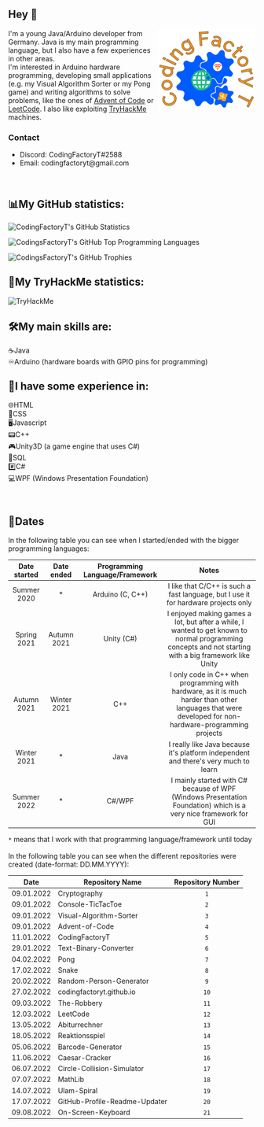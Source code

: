 ## Hey :wave:

<img src="CodingFactoryT_Logo.png" align ="right">

I'm a young Java/Arduino developer from Germany. Java is my main programming language, but I also have a few experiences in other areas. <br>
I'm interested in Arduino hardware programming, developing small applications (e.g. my Visual Algorithm Sorter or my Pong game) and writing algorithms to solve problems, like the ones of [Advent of Code](https://adventofcode.com) or [LeetCode](https://leetcode.com).
I also like exploiting [TryHackMe](https://tryhackme.com) machines.
<br>

### Contact
<ul>
  <li> Discord: CodingFactoryT#2588 </li>
  <li> Email: codingfactoryt@gmail.com</li>
</ul>
  <br>
  
## :bar_chart:My GitHub statistics:      
  ![CodingFactoryT's GitHub Statistics](https://github-readme-stats.vercel.app/api?username=CodingFactoryT&theme=tokyonight) 
  
  ![CodingsFactoryT's GitHub Top Programming Languages](https://github-readme-stats.vercel.app/api/top-langs?username=CodingFactoryT&theme=tokyonight&card_width=495) 
  
  ![CodingsFactoryT's GitHub Trophies](https://github-profile-trophy.vercel.app/?username=CodingFactoryT&theme=tokyonight)
  
## :closed_lock_with_key:My TryHackMe statistics:
<img src="https://tryhackme-badges.s3.amazonaws.com/CodingFactoryT.png" alt="TryHackMe">

<br>

## :hammer_and_wrench:My main skills are: 
:coffee:Java         <br>
:infinity:Arduino (hardware boards with GPIO pins for programming)

## :hammer:I have some experience in: 
:globe_with_meridians:HTML         <br>
:scroll:CSS          <br>
:desktop_computer:Javascript   <br>
:pager:C++          <br>
:video_game:Unity3D (a game engine that uses C#) <br>
:satellite:SQL <br>
:hash:C# <br>
:computer:WPF (Windows Presentation Foundation) <br>

<br>

## :calendar:Dates

In the following table you can see when I started/ended with the bigger programming languages: <br>

|Date started|Date ended |Programming Language/Framework|Notes                                                                                   |
|:----------:|:---------:|:----------------------------:|:--------------------------------------------------------------------------------------:|
|Summer 2020 |*          |Arduino (C, C++)   	          |I like that C/C++ is such a fast language, but I use it for hardware projects only        |
|Spring 2021 |Autumn 2021|Unity (C#)                    |I enjoyed making games a lot, but after a while, I wanted to get known to normal programming concepts and not starting with a big framework like Unity|
|Autumn 2021 |Winter 2021|C++                           |I only code in C++ when programming with hardware, as it is much harder than other languages that were developed for non-hardware-programming projects|
|Winter 2021 |*          |Java                          |I really like Java because it's platform independent and there's very much to learn|
|Summer 2022 |*          |C#/WPF                        |I mainly started with C# because of WPF (Windows Presentation Foundation) which is a very nice framework for GUI|

`*` means that I work with that programming language/framework until today <br> <br> 
In the following table you can see when the different repositories were created (date-format: DD.MM.YYYY): <br>

|Date      |Repository Name                                                                                     |Repository Number|
|----------|----------------------------------------------------------------------------------------------------|:---------------:|
|09.01.2022|Cryptography                                                                                        |`1`              |
|09.01.2022|Console-TicTacToe                                                                                   |`2`              |
|09.01.2022|Visual-Algorithm-Sorter                                                                             |`3`              |
|09.01.2022|Advent-of-Code                                                                                      |`4`              |
|11.01.2022|CodingFactoryT                                                                                      |`5`              |
|29.01.2022|Text-Binary-Converter                                                                               |`6`              |
|04.02.2022|Pong                                                                                                |`7`              |
|17.02.2022|Snake                                                                                               |`8`              |
|20.02.2022|Random-Person-Generator                                                                             |`9`              |
|27.02.2022|codingfactoryt.github.io                                                                            |`10`             |
|09.03.2022|The-Robbery                                                                                         |`11`             |
|12.03.2022|LeetCode                                                                                            |`12`             |
|13.05.2022|Abiturrechner                                                                                       |`13`             |
|18.05.2022|Reaktionsspiel                                                                                      |`14`             |
|05.06.2022|Barcode-Generator                                                                                   |`15`             |
|11.06.2022|Caesar-Cracker                                                                                      |`16`             |
|06.07.2022|Circle-Collision-Simulator                                                                          |`17`             |
|07.07.2022|MathLib                                                                                             |`18`             |
|14.07.2022|Ulam-Spiral                                                                                         |`19`             |
|17.07.2022|GitHub-Profile-Readme-Updater                                                                       |`20`             |
|09.08.2022|On-Screen-Keyboard                                                                                  |`21`             |
